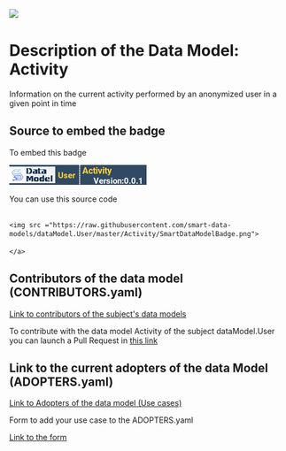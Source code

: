 <html><img src="https://smartdatamodels.org/wp-content/uploads/2021/09/Logo_SmartDataModels_reduced.png">

# Description of the Data Model: Activity

Information on the current activity performed by an anonymized user in a given point in time

## Source to embed the badge

To embed this badge

<a href="https://github.com/smart-data-models/dataModel.User/blob/master/Activity/SmartDataModelBadge.md"><img src ="https://raw.githubusercontent.com/smart-data-models/dataModel.User/master/Activity/SmartDataModelBadge.png"></a>

 You can use this source code

```bash<a href="https://github.com/smart-data-models/dataModel.User/blob/master/Activity/SmartDataModelBadge.md">

<img src ="https://raw.githubusercontent.com/smart-data-models/dataModel.User/master/Activity/SmartDataModelBadge.png">

</a>

```

## Contributors of the data model (CONTRIBUTORS.yaml)

<a href="https://github.com/smart-data-models/dataModel.User/blob/master/CONTRIBUTORS.yaml">Link to contributors of the subject's data models</a><br>

To contribute with the data model Activity of the subject dataModel.User you can launch a Pull Request in <a href="https://github.com/smart-data-models/dataModel.User/compare">this link</a> 

## Link to the current adopters of the data Model (ADOPTERS.yaml)

<a href="https://github.com/smart-data-models/dataModel.User/blob/master/Activity/ADOPTERS.yaml">Link to Adopters of the data model (Use cases)</a><br>

Form to add your use case to the ADOPTERS.yaml

<a href="https://smartdatamodels.org/index.php/instructions-to-be-listed-as-a-data-model-adopter-of-smart-data-models/">Link to the form </a><br>

